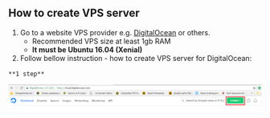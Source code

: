 ## How to create VPS server

1. Go to a website VPS provider e.g. [DigitalOcean](https://m.do.co/c/da2cd5eff34d) or others.
   - Recommended VPS size at least 1gb RAM
   - **It must be Ubuntu 16.04 (Xenial)**
2. Follow bellow instruction - how to create VPS server for DigitalOcean:
```
**1 step**
```
![Alt text](https://github.com/bettexproject/bettexnodescript/blob/master/1.png)
